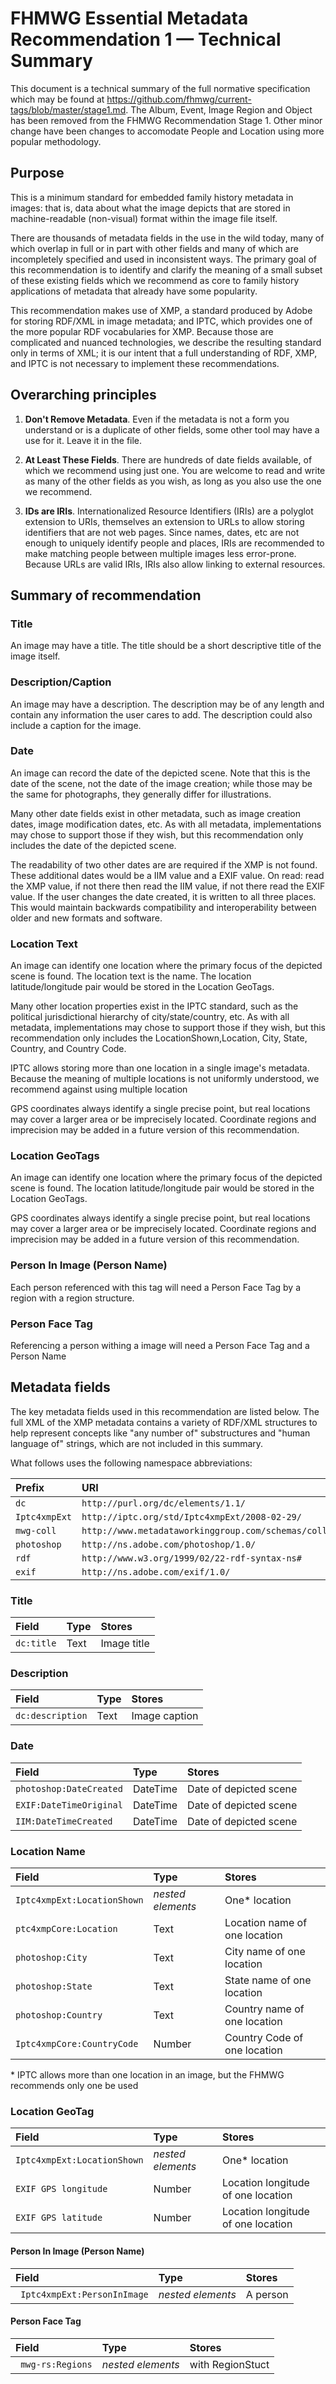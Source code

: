 # FHMWG Essential Metadata Recommendation 1 — Technical Summary

This document is a technical summary of the full normative specification
which may be found at <https://github.com/fhmwg/current-tags/blob/master/stage1.md>.  The Album, Event, Image Region and Object has been removed from the FHMWG Recommendation Stage 1.  Other minor change have been changes to accomodate People and Location using more popular methodology. 

## Purpose

This is a minimum standard for embedded family history metadata in images:
that is, data about what the image depicts that are stored in machine-readable (non-visual) format within the image file itself.

There are thousands of metadata fields in the use in the wild today, many of which overlap in full or in part with other fields and many of which are incompletely specified and used in inconsistent ways. The primary goal of this recommendation is to identify and clarify the meaning of a small subset of these existing fields which we recommend as core to family history applications of metadata that already have some popularity.

This recommendation makes use of XMP, a standard produced by Adobe for storing RDF/XML in image metadata; and IPTC, which provides one of the more popular RDF vocabularies for XMP. Because those are complicated and nuanced technologies, we describe the resulting standard only in terms of XML; it is our intent that a full understanding of RDF, XMP, and IPTC is not necessary to implement these recommendations.

## Overarching principles

1. **Don't Remove Metadata**. Even if the metadata is not a form you understand or is a duplicate of other fields, some other tool may have a use for it. Leave it in the file.

2. **At Least These Fields**. There are hundreds of date fields available, of which we recommend using just one. You are welcome to read and write as many of the other fields as you wish, as long as you also use the one we recommend.

3. **IDs are IRIs**. Internationalized Resource Identifiers (IRIs) are a polyglot extension to URIs, themselves an extension to URLs to allow storing identifiers that are not web pages. Since names, dates, etc are not enough to uniquely identify people and places, IRIs are recommended to make matching people between multiple images less error-prone. Because URLs are valid IRIs, IRIs also allow linking to external resources.

## Summary of recommendation

### Title

An image may have a title.
The title should be a short descriptive title of the image itself.

### Description/Caption

An image may have a description.
The description may be of any length and contain any information the user cares to add. The description could also include a caption for the image.

### Date

An image can record the date of the depicted scene.
Note that this is the date of the scene, not the date of the image creation;
while those may be the same for photographs, they generally differ for illustrations.

Many other date fields exist in other metadata, such as image creation dates, image modification dates, etc. As with all metadata, implementations may chose to support those if they wish, but this recommendation only includes the date of the depicted scene.

The readability of two other dates are are required if the XMP is not found. These additional dates would be a IIM value and a EXIF value.
On read: read the XMP value, if not there then read the IIM value, if not there read the EXIF value.  If the user changes the date created, it is written to all three places.  This would maintain backwards compatibility and interoperability between older and new formats and software.



### Location Text

An image can identify one location where the primary focus of the depicted scene is found. The location text is the name.  The location latitude/longitude pair would be stored in the Location GeoTags.


Many other location properties exist in the IPTC standard, such as the political jurisdictional hierarchy of city/state/country, etc. As with all metadata, implementations may chose to support those if they wish, but this recommendation only includes the LocationShown,Location, City, State, Country, and Country Code.

IPTC allows storing more than one location in a single image's metadata. Because the meaning of multiple locations is not uniformly understood, we recommend against using multiple location

GPS coordinates always identify a single precise point, but real locations may cover a larger area or be imprecisely located. Coordinate regions and imprecision may be added in a future version of this recommendation.

### Location GeoTags

An image can identify one location where the primary focus of the depicted scene is found.   The location latitude/longitude pair would be stored in the Location GeoTags.

GPS coordinates always identify a single precise point, but real locations may cover a larger area or be imprecisely located. Coordinate regions and imprecision may be added in a future version of this recommendation.

### Person In Image (Person Name)

Each person referenced with this tag will need a Person Face Tag by a region with a region structure.


### Person Face Tag
Referencing a person withing a image will need a Person Face Tag and a Person Name

## Metadata fields

The key metadata fields used in this recommendation are listed below.
The full XML of the XMP metadata contains a variety of RDF/XML structures to help represent concepts like "any number of" substructures and "human language of" strings, which are not included in this summary.

What follows uses the following namespace abbreviations:

| Prefix        | URI                                                        |
| :------------ | :--------------------------------------------------------- |
| `dc`          | `http://purl.org/dc/elements/1.1/`                         |
| `Iptc4xmpExt` | `http://iptc.org/std/Iptc4xmpExt/2008-02-29/`              |
| `mwg-coll`    | `http://www.metadataworkinggroup.com/schemas/collections/` |
| `photoshop`   | `http://ns.adobe.com/photoshop/1.0/`                       |
| `rdf`         | `http://www.w3.org/1999/02/22-rdf-syntax-ns#`              |
| `exif`        | `http://ns.adobe.com/exif/1.0/`                            |



### Title

| Field | Type | Stores |
| :---- | :--- | :----- |
| `dc:title` | Text| Image title |

### Description

| Field | Type | Stores |
| :---- | :--- | :----- |
| `dc:description` | Text | Image caption |

### Date

| Field | Type | Stores |
| :---- | :--- | :----- |
| `photoshop:DateCreated` | DateTime | Date of depicted scene |
| `EXIF:DateTimeOriginal` | DateTime | Date of depicted scene |
| `IIM:DateTimeCreated` | DateTime | Date of depicted scene |


### Location Name

| Field | Type | Stores |
| :---- | :--- | :----- |
| `Iptc4xmpExt:LocationShown` | *nested elements* | One\* location |
| `ptc4xmpCore:Location` | Text | Location name of one location |
| `photoshop:City` | Text | City name of one location  |
| `photoshop:State` | Text | State name of one location |
| `photoshop:Country` | Text| Country name of one location |
| `Iptc4xmpCore:CountryCode` | Number | Country Code of one location |

\* IPTC allows more than one location in an image, but the FHMWG recommends only one be used

### Location GeoTag

| Field | Type | Stores |
| :---- | :--- | :----- |
| `Iptc4xmpExt:LocationShown` | *nested elements* | One\* location |
| `EXIF GPS longitude` | Number | Location longitude of one location |
| `EXIF GPS latitude` | Number | Location longitude of one location |

#### Person In Image (Person Name)

| Field | Type | Stores |
| :---- | :--- | :----- |
| ` Iptc4xmpExt:PersonInImage` | *nested elements* | A person |

#### Person Face Tag

| Field | Type | Stores |
| :---- | :--- | :----- |
| ` mwg-rs:Regions` | *nested elements* | with RegionStuct |
